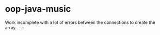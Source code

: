 # oop-java-music

Work incomplete with a lot of errors between the connections to create the array.. -.-
